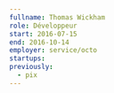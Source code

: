 ```yaml
---
fullname: Thomas Wickham
role: Développeur
start: 2016-07-15
end: 2016-10-14
employer: service/octo
startups:
previously:
  - pix
---
```

